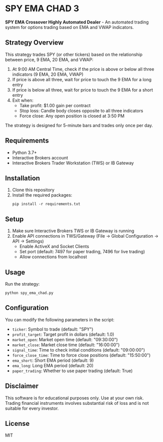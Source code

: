 # SPY EMA CHAD 3

**SPY EMA Crossover Highly Automated Dealer** - An automated trading system for options trading based on EMA and VWAP indicators.

## Strategy Overview

This strategy trades SPY (or other tickers) based on the relationship between price, 9 EMA, 20 EMA, and VWAP:

1. At 9:00 AM Central Time, check if the price is above or below all three indicators (9 EMA, 20 EMA, VWAP)
2. If price is above all three, wait for price to touch the 9 EMA for a long entry
3. If price is below all three, wait for price to touch the 9 EMA for a short entry
4. Exit when:
   - Take profit: $1.00 gain per contract
   - Stop loss: Candle body closes opposite to all three indicators
   - Force close: Any open position is closed at 3:50 PM

The strategy is designed for 5-minute bars and trades only once per day.

## Requirements

- Python 3.7+
- Interactive Brokers account
- Interactive Brokers Trader Workstation (TWS) or IB Gateway

## Installation

1. Clone this repository
2. Install the required packages:
   ```
   pip install -r requirements.txt
   ```

## Setup

1. Make sure Interactive Brokers TWS or IB Gateway is running
2. Enable API connections in TWS/Gateway (File -> Global Configuration -> API -> Settings)
   - Enable ActiveX and Socket Clients
   - Set port (default: 7497 for paper trading, 7496 for live trading)
   - Allow connections from localhost

## Usage

Run the strategy:

```
python spy_ema_chad.py
```

## Configuration

You can modify the following parameters in the script:

- `ticker`: Symbol to trade (default: "SPY")
- `profit_target`: Target profit in dollars (default: 1.0)
- `market_open`: Market open time (default: "09:30:00")
- `market_close`: Market close time (default: "16:00:00")
- `signal_time`: Time to check initial conditions (default: "09:00:00")
- `force_close_time`: Time to force close positions (default: "15:50:00")
- `ema_short`: Short EMA period (default: 9)
- `ema_long`: Long EMA period (default: 20)
- `paper_trading`: Whether to use paper trading (default: True)

## Disclaimer

This software is for educational purposes only. Use at your own risk. Trading financial instruments involves substantial risk of loss and is not suitable for every investor.

## License

MIT 
